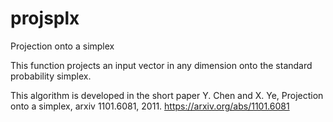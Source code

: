 # projsplx
Projection onto a simplex

This function projects an input vector in any dimension onto the standard probability simplex.

This algorithm is developed in the short paper 
Y. Chen and X. Ye, Projection onto a simplex, arxiv 1101.6081, 2011.
https://arxiv.org/abs/1101.6081
